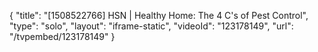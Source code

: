 {
    "title": "[1508522766] HSN | Healthy Home: The 4 C's of Pest Control",
    "type": "solo",
    "layout": "iframe-static",
    "videoId": "123178149",
    "url": "\/tvpembed\/123178149"
}